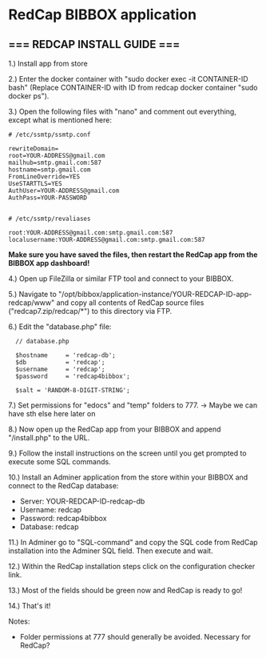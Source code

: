 # RedCap BIBBOX application

## === REDCAP INSTALL GUIDE ===

1.) Install app from store

2.) Enter the docker container with "sudo docker exec -it CONTAINER-ID bash" (Replace CONTAINER-ID with ID from redcap docker container "sudo docker ps").

3.) Open the following files with "nano" and comment out everything, except what is mentioned here:

    # /etc/ssmtp/ssmtp.conf
    
    rewriteDomain=
    root=YOUR-ADDRESS@gmail.com
    mailhub=smtp.gmail.com:587
    hostname=smtp.gmail.com
    FromLineOverride=YES
    UseSTARTTLS=YES
    AuthUser=YOUR-ADDRESS@gmail.com
    AuthPass=YOUR-PASSWORD


    # /etc/ssmtp/revaliases
    
    root:YOUR-ADDRESS@gmail.com:smtp.gmail.com:587
    localusername:YOUR-ADDRESS@gmail.com:smtp.gmail.com:587


  **Make sure you have saved the files, then restart the RedCap app from the BIBBOX app dashboard!**


4.) Open up FileZilla or similar FTP tool and connect to your BIBBOX.

5.) Navigate to "/opt/bibbox/application-instance/YOUR-REDCAP-ID-app-redcap/www" and copy all contents of RedCap source files ("redcap7.zip/redcap/*") to this directory via FTP.

6.) Edit the "database.php" file:

      // database.php
      
      $hostname     = 'redcap-db';
      $db           = 'redcap';
      $username     = 'redcap';
      $password     = 'redcap4bibbox';

      $salt = 'RANDOM-8-DIGIT-STRING';


7.) Set permissions for "edocs" and "temp" folders to 777. -> Maybe we can have sth else here later on

8.) Now open up the RedCap app from your BIBBOX and append "/install.php" to the URL.

9.) Follow the install instructions on the screen until you get prompted to execute some SQL commands.

10.) Install an Adminer application from the store within your BIBBOX and connect to the RedCap database:

  * Server: YOUR-REDCAP-ID-redcap-db
  * Username: redcap
  * Password: redcap4bibbox
  * Database: redcap


11.) In Adminer go to "SQL-command" and copy the SQL code from RedCap installation into the Adminer SQL field. Then execute and wait.

12.) Within the RedCap installation steps click on the configuration checker link.

13.) Most of the fields should be green now and RedCap is ready to go!

14.) That's it!


Notes:
- Folder permissions at 777 should generally be avoided. Necessary for RedCap?
